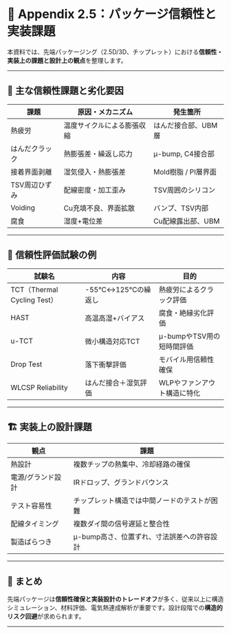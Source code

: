 # 📘 Appendix 2.5：パッケージ信頼性と実装課題

本資料では、先端パッケージング（2.5D/3D、チップレット）における**信頼性・実装上の課題と設計上の観点**を整理します。

---

## 🔧 主な信頼性課題と劣化要因

| 課題 | 原因・メカニズム | 発生箇所 |
|------|------------------|----------|
| 熱疲労 | 温度サイクルによる膨張収縮 | はんだ接合部、UBM層 |
| はんだクラック | 熱膨張差・繰返し応力 | μ-bump, C4接合部 |
| 接着界面剥離 | 湿気侵入・熱膨張差 | Mold樹脂 / PI層界面 |
| TSV周辺ひずみ | 配線密度・加工歪み | TSV周囲のシリコン |
| Voiding | Cu充填不良、界面拡散 | バンプ、TSV内部 |
| 腐食 | 湿度+電位差 | Cu配線露出部、UBM |

---

## 🧪 信頼性評価試験の例

| 試験名 | 内容 | 目的 |
|--------|------|------|
| TCT（Thermal Cycling Test） | -55°C↔125°Cの繰返し | 熱疲労によるクラック評価 |
| HAST | 高温高湿+バイアス | 腐食・絶縁劣化評価 |
| u-TCT | 微小構造対応TCT | μ-bumpやTSV用の短時間評価 |
| Drop Test | 落下衝撃評価 | モバイル用信頼性確保 |
| WLCSP Reliability | はんだ接合＋湿気評価 | WLPやファンアウト構造に特化 |

---

## 🏗️ 実装上の設計課題

| 観点 | 課題 |
|------|------|
| 熱設計 | 複数チップの熱集中、冷却経路の確保 |
| 電源/グランド設計 | IRドロップ、グランドバウンス |
| テスト容易性 | チップレット構造では中間ノードのテストが困難 |
| 配線タイミング | 複数ダイ間の信号遅延と整合性 |
| 製造ばらつき | μ-bump高さ、位置ずれ、寸法誤差への許容設計 |

---

## 📌 まとめ

先端パッケージは**信頼性確保と実装設計のトレードオフ**が多く、従来以上に構造シミュレーション、材料評価、電気熱連成解析が重要です。設計段階での**構造的リスク回避**が求められます。

---
